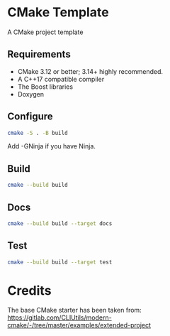 # CMake Template
A CMake project template

## Requirements
* CMake 3.12 or better; 3.14+ highly recommended.
* A C++17 compatible compiler
* The Boost libraries
* Doxygen

## Configure 
```bash
cmake -S . -B build
```
Add -GNinja if you have Ninja.

## Build
```bash
cmake --build build
```
## Docs
```bash
cmake --build build --target docs
```

## Test
```bash
cmake --build build --target test
```

# Credits
The base CMake starter has been taken from:  
https://gitlab.com/CLIUtils/modern-cmake/-/tree/master/examples/extended-project